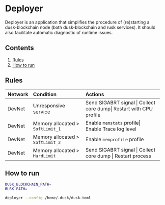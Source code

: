 # Deployer

Deployer is an application that simplifies the procedure of (re)starting a dusk-blockchain node (both dusk-blockchain and rusk services). It should also facilitate automatic diagnostic of runtime issues.

<!-- ToC start -->
## Contents

   1. [Rules](#rules)
   1. [How to run](#how-to-run)
<!-- ToC end -->

## Rules

| Network | Condition | Actions |
| :--- | :--- | :--- |
| DevNet | Unresponsive service | Send SIGABRT signal \| Collect core dump\| Restart with CPU profile 
| DevNet | Memory allocated > `SoftLimit_1` | Enable `memstats` profile\| Enable Trace log level
| DevNet | Memory allocated > `SoftLimit_2` | Enable `memprofile` profile|
| DevNet | Memory allocated > `HardLimit` | Send SIGABRT signal \| Collect core dump \| Restart process
 
 
## How to run

```bash
DUSK_BLOCKCHAIN_PATH=
RUSK_PATH=

deployer --config /home/.dusk/dusk.toml
```
